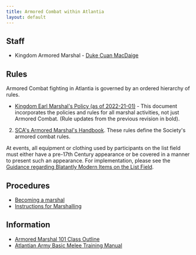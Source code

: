 ```yaml
---
title: Armored Combat within Atlantia
layout: default
---
```


## Staff
* Kingdom Armored Marshal - [Duke Cuan MacDaige](mailto:dukecuan@hotmail.com)

## Rules

Armored Combat fighting in Atlantia is governed by an ordered hierarchy of rules.

* [Kingdom Earl Marshal's Policy (as of 2022-21-01)](/documents/Earl-Marshal-policy-2022-12-01.pdf) - This document incorporates the policies and rules for all marshal activities, not just Armored Combat.  (Rule updates from the previous revision in bold).
2. [SCA's Armored Marshal's Handbook](https://www.sca.org/wp-content/uploads/2023/10/Armored_Combat_Handbook-Oct_2023.pdf).  These rules define the Society's armored combat rules.

At events, all equipment or clothing used by participants on the list field must either have a pre-17th Century appearance or be covered in a manner to present such an appearance.  For implementation, please see the [Guidance regarding Blatantly Modern Items on the List Field](/procedures/modern/).

## Procedures
* [Becoming a marshal](/procedures/mit/)
* [Instructions for Marshalling](/documents/training/Marshaling_Instructions.pdf)

## Information
* [Armored Marshal 101 Class Outline](/training/armored-marshal/)
* [Atlantian Army Basic Melee Training Manual](/documents/AtlantianArmyBMTManualV1.pdf)
